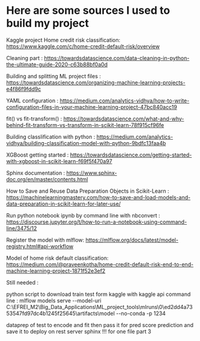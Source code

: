 # Here are some sources I used to build my project

Kaggle project Home credit risk classification:
<https://www.kaggle.com/c/home-credit-default-risk/overview>

Cleaning part :
<https://towardsdatascience.com/data-cleaning-in-python-the-ultimate-guide-2020-c63b88bf0a0d>

Building and splitting ML project files :
<https://towardsdatascience.com/organizing-machine-learning-projects-e4f86f9fdd9c>

YAML configuration :
<https://medium.com/analytics-vidhya/how-to-write-configuration-files-in-your-machine-learning-project-47bc840acc19>

fit() vs fit-transform() :
<https://towardsdatascience.com/what-and-why-behind-fit-transform-vs-transform-in-scikit-learn-78f915cf96fe>

Building classlification with python :
<https://medium.com/analytics-vidhya/building-classification-model-with-python-9bdfc13faa4b>

XGBoost getting started :
<https://towardsdatascience.com/getting-started-with-xgboost-in-scikit-learn-f69f5f470a97>

Sphinx documentation :
<https://www.sphinx-doc.org/en/master/contents.html>

How to Save and Reuse Data Preparation Objects in Scikit-Learn :
<https://machinelearningmastery.com/how-to-save-and-load-models-and-data-preparation-in-scikit-learn-for-later-use/>

Run python notebook ipynb by command line with nbconvert :
<https://discourse.jupyter.org/t/how-to-run-a-notebook-using-command-line/3475/12>

Register the model with mlflow:
<https://mlflow.org/docs/latest/model-registry.html#api-workflow>

Model of home risk default classification:
<https://medium.com/@praveenkotha/home-credit-default-risk-end-to-end-machine-learning-project-1871f52e3ef2>

Still needed :

python script to download train test form kaggle with kaggle api command line :
mlflow models serve --model-uri C:\EFREI_M2\Big_Data_Applications\ML_project_tools\mlruns\0\ed2dd4a7353547fd97dc4b1245f25645\artifacts\model --no-conda -p 1234

dataprep of test to encode and fit then pass it for pred
score prediction and save it to deploy on rest server
sphinx !!! for one file 
part 3